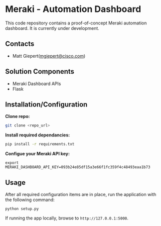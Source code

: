 # Meraki - Automation Dashboard

This code repository contains a proof-of-concept Meraki automation dashboard. It is currently under development.

## Contacts
* Matt Giepert(mgiepert@cisco.com)

## Solution Components
* Meraki Dashboard APIs
* Flask

## Installation/Configuration

**Clone repo:**
```bash
git clone <repo_url>
```

**Install required dependancies:**
```bash
pip install -r requirements.txt
```

**Configue your Meraki API key:**
```
export MERAKI_DASHBOARD_API_KEY=093b24e85df15a3e66f1fc359f4c48493eaa1b73
```

## Usage

After all required configuration items are in place, run the application with the following command:

```
python setup.py
```

If running the app locally, browse to `http://127.0.0.1:5000`. 

